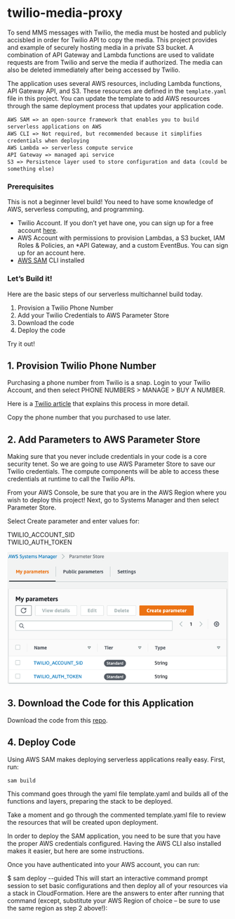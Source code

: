 # twilio-media-proxy

To send MMS messages with Twilio, the media must be hosted and publicly accisbled in order for Twilio API to copy the media. This project provides and example of securely hosting media in a private S3 bucket. A combination of API Gateway and Lambda functions are used to validate requests are from Twilio and serve the media if authorized. The media can also be deleted immediately after being accessed by Twilio.

The application uses several AWS resources, including Lambda functions, API Gateway API, and S3. These resources are defined in the `template.yaml` file in this project. You can update the template to add AWS resources through the same deployment process that updates your application code.

```
AWS SAM => an open-source framework that enables you to build serverless applications on AWS
AWS CLI => Not required, but recommended because it simplifies credentials when deploying
AWS Lambda => serverless compute service
API Gateway => managed api service
S3 => Persistence layer used to store configuration and data (could be something else)
```

### Prerequisites
This is not a beginner level build! You need to have some knowledge of AWS, serverless computing, and programming.

* Twilio Account. If you don’t yet have one, you can sign up for a free account [here](https://twilio.com/signup).
* AWS Account with permissions to provision Lambdas, a S3 bucket, IAM Roles & Policies, an *API Gateway, and a custom EventBus. You can sign up for an account here.
* [AWS SAM](https://docs.aws.amazon.com/serverless-application-model/latest/developerguide/serverless-sam-cli-install.html) CLI installed


### Let’s Build it!
Here are the basic steps of our serverless multichannel build today.
1. Provision a Twilio Phone Number
1. Add your Twilio Credentials to AWS Parameter Store
1. Download the code
1. Deploy the code

Try it out!

## 1. Provision Twilio Phone Number

Purchasing a phone number from Twilio is a snap. Login to your Twilio Account, and then select PHONE NUMBERS > MANAGE > BUY A NUMBER.

Here is a [Twilio article](https://support.twilio.com/hc/en-us/articles/223183168-Buying-a-toll-free-number-with-Twilio?_ga=2.254142280.1582717002.1654519910-422144059.1641824484&_gac=1.50072532.1653485065.CjwKCAjwp7eUBhBeEiwAZbHwkQlxAYEQEulfZGfKgnJczPdWIWjNpATrCsny3qHRazu8ePvVuqnAAxoChpsQAvD_BwE) that explains this process in more detail.

Copy the phone number that you purchased to use later.

## 2. Add Parameters to AWS Parameter Store
Making sure that you never include credentials in your code is a core security tenet. So we are going to use AWS Parameter Store to save our Twilio credentials. The compute components will be able to access these credentials at runtime to call the Twilio APIs.

From your AWS Console, be sure that you are in the AWS Region where you wish to deploy this project! Next, go to Systems Manager and then select Parameter Store.

Select Create parameter and enter values for:

TWILIO_ACCOUNT_SID\
TWILIO_AUTH_TOKEN

![AWS Parameter Store](/screenshots/aws-param-store.png?raw=true "AWS Parameter Store")


## 3. Download the Code for this Application
Download the code from this [repo](https://github.com/bdm1981/twilio-media-proxy).

## 4. Deploy Code
Using AWS SAM makes deploying serverless applications really easy. First, run:

```shell
sam build
``` 
This command goes through the yaml file template.yaml and builds all of the functions and layers, preparing the stack to be deployed.

Take a moment and go through the commented template.yaml file to review the resources that will be created upon deployment.

In order to deploy the SAM application, you need to be sure that you have the proper AWS credentials configured. Having the AWS CLI also installed makes it easier, but here are some instructions.

Once you have authenticated into your AWS account, you can run:

$ sam deploy --guided
This will start an interactive command prompt session to set basic configurations and then deploy all of your resources via a stack in CloudFormation. Here are the answers to enter after running that command (except, substitute your AWS Region of choice – be sure to use the same region as step 2 above!):